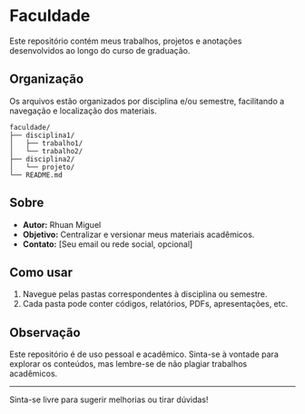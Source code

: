 # Faculdade

Este repositório contém meus trabalhos, projetos e anotações desenvolvidos ao longo do curso de graduação.

## Organização

Os arquivos estão organizados por disciplina e/ou semestre, facilitando a navegação e localização dos materiais.

```
faculdade/
├── disciplina1/
│   ├── trabalho1/
│   └── trabalho2/
├── disciplina2/
│   └── projeto/
└── README.md
```

## Sobre

- **Autor:** Rhuan Miguel
- **Objetivo:** Centralizar e versionar meus materiais acadêmicos.
- **Contato:** [Seu email ou rede social, opcional]

## Como usar

1. Navegue pelas pastas correspondentes à disciplina ou semestre.
2. Cada pasta pode conter códigos, relatórios, PDFs, apresentações, etc.

## Observação

Este repositório é de uso pessoal e acadêmico. Sinta-se à vontade para explorar os conteúdos, mas lembre-se de não plagiar trabalhos acadêmicos.

---

Sinta-se livre para sugerir melhorias ou tirar dúvidas!
